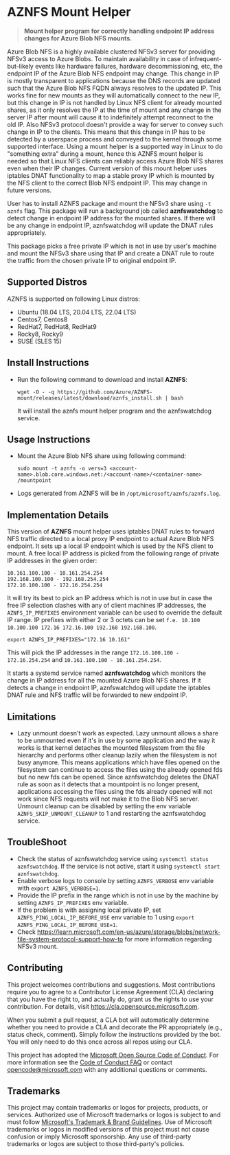# AZNFS Mount Helper

> **Mount helper program for correctly handling endpoint IP address changes for Azure Blob NFS mounts.**

Azure Blob NFS is a highly available clustered NFSv3 server for providing NFSv3 access to Azure Blobs. To maintain availability
in case of infrequent-but-likely events like hardware failures, hardware decommissioning, etc, the endpoint IP of the Azure Blob
NFS endpoint may change. This change in IP is mostly transparent to applications because the DNS records are updated such that the
Azure Blob NFS FQDN always resolves to the updated IP. This works fine for new mounts as they will automatically connect to the new IP,
but this change in IP is not handled by Linux NFS client for already mounted shares, as it only resolves the IP at the time of mount
and any change in the server IP after mount will cause it to indefinitely attempt reconnect to the old IP. Also NFSv3 protocol doesn't
provide a way for server to convey such change in IP to the clients. This means that this change in IP has to be detected by a userspace
process and conveyed to the kernel through some supported interface. Using a mount helper is a supported way in Linux to do "something
extra" during a mount, hence this AZNFS mount helper is needed so that Linux NFS clients can reliably access Azure Blob NFS shares even
when their IP changes. Current version of this mount helper uses iptables DNAT functionality to map a stable proxy IP
which is mounted by the NFS client to the correct Blob NFS endpoint IP. This may change in future versions.

User has to install AZNFS package and mount the NFSv3 share using `-t aznfs` flag.  This package will run a background job called
**aznfswatchdog** to detect change in endpoint IP address for the mounted shares. If there will be any change in endpoint IP,
aznfswatchdog will update the DNAT rules appropriately.

This package picks a free private IP which is not in use by user's machine and mount the NFSv3 share using that IP and
create a DNAT rule to route the traffic from the chosen private IP to original endpoint IP.

## Supported Distros

AZNFS is supported on following Linux distros:

- Ubuntu (18.04 LTS, 20.04 LTS, 22.04 LTS)
- Centos7, Centos8
- RedHat7, RedHat8, RedHat9
- Rocky8, Rocky9
- SUSE (SLES 15)


## Install Instructions

- Run the following command to download and install **AZNFS**:
	```
	wget -O - -q https://github.com/Azure/AZNFS-mount/releases/latest/download/aznfs_install.sh | bash
	```
	It will install the aznfs mount helper program and the aznfswatchdog service.


## Usage Instructions

- Mount the Azure Blob NFS share using following command:
	```
	sudo mount -t aznfs -o vers=3 <account-name>.blob.core.windows.net:/<account-name>/<container-name> /mountpoint
	```
- Logs generated from AZNFS will be in `/opt/microsoft/aznfs/aznfs.log`.

## Implementation Details

This version of **AZNFS** mount helper uses iptables DNAT rules to forward NFS traffic directed to a local proxy IP
endpoint to actual Azure Blob NFS endpoint. It sets up a local IP endpoint which is used by the NFS client to
mount. A free local IP address is picked from the following range of private IP addresses in the given order:
  ```
  10.161.100.100 - 10.161.254.254
  192.168.100.100 - 192.168.254.254
  172.16.100.100 - 172.16.254.254
  ```

It will try its best to pick an IP address which is not in use but in case the free IP selection clashes with any
of client machines IP addresses, the `AZNFS_IP_PREFIXES` environment variable can be used to override the default IP range.
IP prefixes with either 2 or 3 octets can be set `f.e. 10.100 10.100.100 172.16 172.16.100 192.168 192.168.100`.
  ```
  export AZNFS_IP_PREFIXES="172.16 10.161"
  ```
  This will pick the IP addresses in the range `172.16.100.100 - 172.16.254.254` and `10.161.100.100 - 10.161.254.254`.

It starts a systemd service named **aznfswatchdog** which monitors the change in IP address for all the mounted Azure
Blob NFS shares. If it detects a change in endpoint IP, aznfswatchdog will update the iptables DNAT rule and NFS
traffic will be forwarded to new endpoint IP.

## Limitations

- Lazy unmount doesn't work as expected. Lazy unmount allows a share to be unmounted even if it's in use by some application and the way it works is that kernel detaches the mounted filesystem from the file hierarchy and performs other cleanup lazily when the filesystem is not busy anymore. This means applications which have files opened on the filesystem can continue to access the files using the already opened fds but no new fds can be opened. Since aznfswatchdog deletes the DNAT rule as soon as it detects that a mountpoint is no longer present, applications accessing the files using the fds already opened will not work since NFS requests will not make it to the Blob NFS server.
Unmount cleanup can be disabled by setting the env variable `AZNFS_SKIP_UNMOUNT_CLEANUP` to 1 and restarting the
aznfswatchdog service.


## TroubleShoot

- Check the status of aznfswatchdog service using `systemctl status aznfswatchdog`. If the service is not active, start
  it using `systemctl start aznfswatchdog`.
- Enable verbose logs to console by setting `AZNFS_VERBOSE` env variable with `export AZNFS_VERBOSE=1`.
- Provide the IP prefix in the range which is not in use by the machine by setting `AZNFS_IP_PREFIXES` env variable.
- If the problem is with assigning local private IP, set `AZNFS_PING_LOCAL_IP_BEFORE_USE` env variable to 1 using
  `export AZNFS_PING_LOCAL_IP_BEFORE_USE=1`.
- Check https://learn.microsoft.com/en-us/azure/storage/blobs/network-file-system-protocol-support-how-to for more
  information regarding NFSv3 mount.


## Contributing

This project welcomes contributions and suggestions.  Most contributions require you to agree to a
Contributor License Agreement (CLA) declaring that you have the right to, and actually do, grant us
the rights to use your contribution. For details, visit https://cla.opensource.microsoft.com.

When you submit a pull request, a CLA bot will automatically determine whether you need to provide
a CLA and decorate the PR appropriately (e.g., status check, comment). Simply follow the instructions
provided by the bot. You will only need to do this once across all repos using our CLA.

This project has adopted the [Microsoft Open Source Code of Conduct](https://opensource.microsoft.com/codeofconduct/).
For more information see the [Code of Conduct FAQ](https://opensource.microsoft.com/codeofconduct/faq/) or
contact [opencode@microsoft.com](mailto:opencode@microsoft.com) with any additional questions or comments.


## Trademarks

This project may contain trademarks or logos for projects, products, or services. Authorized use of Microsoft
trademarks or logos is subject to and must follow
[Microsoft's Trademark & Brand Guidelines](https://www.microsoft.com/en-us/legal/intellectualproperty/trademarks/usage/general).
Use of Microsoft trademarks or logos in modified versions of this project must not cause confusion or imply Microsoft sponsorship.
Any use of third-party trademarks or logos are subject to those third-party's policies.
